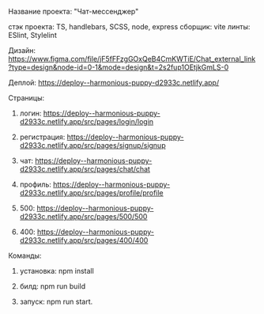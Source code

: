 Название проекта: "Чат-мессенджер"

стэк проекта: TS, handlebars, SCSS, node, express
сборщик: vite
линты: ESlint, Stylelint

Дизайн: https://www.figma.com/file/jF5fFFzgGOxQeB4CmKWTiE/Chat_external_link?type=design&node-id=0-1&mode=design&t=2s2fup1OEtjkGmLS-0

Деплой:
https://deploy--harmonious-puppy-d2933c.netlify.app/

Страницы:

1. логин: https://deploy--harmonious-puppy-d2933c.netlify.app/src/pages/login/login

2. регистрация: https://deploy--harmonious-puppy-d2933c.netlify.app/src/pages/signup/signup

3. чат: https://deploy--harmonious-puppy-d2933c.netlify.app/src/pages/chat/chat

4. профиль: https://deploy--harmonious-puppy-d2933c.netlify.app/src/pages/profile/profile

5. 500: https://deploy--harmonious-puppy-d2933c.netlify.app/src/pages/500/500

6. 400: https://deploy--harmonious-puppy-d2933c.netlify.app/src/pages/400/400

Команды:

1. установка: npm install

2. билд: npm run build

3. запуск: npm run start.
